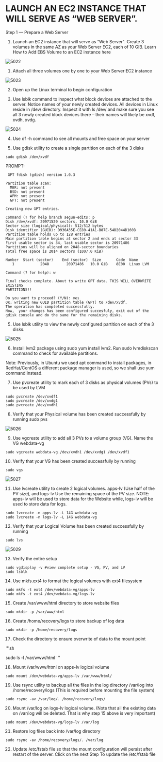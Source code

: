 # LAUNCH AN EC2 INSTANCE THAT WILL SERVE AS “WEB SERVER”.

Step 1 — Prepare a Web Server

1. Launch an EC2 instance that will serve as "Web Server". Create 3 volumes in the same AZ as your Web Server EC2, each of 10 GiB.
Learn How to Add EBS Volume to an EC2 instance here

![5022](https://user-images.githubusercontent.com/85270361/210136900-8369cbb5-47fc-4ea1-a8a0-4746881fab44.PNG)


1. Attach all three volumes one by one to your Web Server EC2 instance

![5023](https://user-images.githubusercontent.com/85270361/210136972-6c812c34-9dfa-4605-92ec-afb0d7881bbb.PNG)


2. Open up the Linux terminal to begin configuration

3. Use lsblk command to inspect what block devices are attached to the server. Notice names of your newly created devices. All devices
in Linux reside in /dev/ directory. Inspect it with ls /dev/ and make sure you see all 3 newly created block devices there – their 
names will likely be xvdf, xvdh, xvdg.


![5024](https://user-images.githubusercontent.com/85270361/210137484-e3928617-0f73-42c1-bc76-bf9d86d60710.PNG)


4. Use df -h command to see all mounts and free space on your server

5. Use gdisk utility to create a single partition on each of the 3 disks

```
sudo gdisk /dev/xvdf
```

PROMPT: 

```
 GPT fdisk (gdisk) version 1.0.3

Partition table scan:
  MBR: not present
  BSD: not present
  APM: not present
  GPT: not present

Creating new GPT entries.

Command (? for help branch segun-edits: p
Disk /dev/xvdf: 20971520 sectors, 10.0 GiB
Sector size (logical/physical): 512/512 bytes
Disk identifier (GUID): D936A35E-CE80-41A1-B87E-54D2044D160B
Partition table holds up to 128 entries
Main partition table begins at sector 2 and ends at sector 33
First usable sector is 34, last usable sector is 20971486
Partitions will be aligned on 2048-sector boundaries
Total free space is 2014 sectors (1007.0 KiB)

Number  Start (sector)    End (sector)  Size       Code  Name
   1            2048        20971486   10.0 GiB    8E00  Linux LVM

Command (? for help): w

Final checks complete. About to write GPT data. THIS WILL OVERWRITE EXISTING
PARTITIONS!!

Do you want to proceed? (Y/N): yes
OK; writing new GUID partition table (GPT) to /dev/xvdf.
The operation has completed successfully.
Now,  your changes has been configured succesfuly, exit out of the gdisk console and do the same for the remaining disks.
```


5. Use lsblk utility to view the newly configured partition on each of the 3 disks.

![5025](https://user-images.githubusercontent.com/85270361/210137616-558c1857-6fca-40e4-a833-f4605fcd46ca.PNG)


6. Install lvm2 package using sudo yum install lvm2. Run sudo lvmdiskscan command to check for available partitions.

Note: Previously, in Ubuntu we used apt command to install packages, in RedHat/CentOS a different package manager is used, so we 
shall use yum command instead.

7. Use pvcreate utility to mark each of 3 disks as physical volumes (PVs) to be used by LVM

```
sudo pvcreate /dev/xvdf1
sudo pvcreate /dev/xvdg1
sudo pvcreate /dev/xvdh1
```

8. Verify that your Physical volume has been created successfully by running sudo pvs

![5026](https://user-images.githubusercontent.com/85270361/210137702-7d0c0151-0cf8-4d61-a1af-a146afc9e26a.PNG)


9. Use vgcreate utility to add all 3 PVs to a volume group (VG). Name the VG webdata-vg

```
sudo vgcreate webdata-vg /dev/xvdh1 /dev/xvdg1 /dev/xvdf1
```

10. Verify that your VG has been created successfully by running 

```
sudo vgs
```

![5027](https://user-images.githubusercontent.com/85270361/210137794-23e31c97-1f34-469b-b7da-3456fb4e4dcd.PNG)


11. Use lvcreate utility to create 2 logical volumes. apps-lv (Use half of the PV size), and logs-lv Use the remaining space of
 the PV size. NOTE: apps-lv will be used to store data for the Website while, logs-lv will be used to store data for logs.
 
```
sudo lvcreate -n apps-lv -L 14G webdata-vg
sudo lvcreate -n logs-lv -L 14G webdata-vg
```

12. Verify that your Logical Volume has been created successfully by running 

```
sudo lvs
```

![5029](https://user-images.githubusercontent.com/85270361/210137927-8aef5842-f176-45a4-bf5c-817fc1eeb1fb.PNG)


13. Verify the entire setup

```
sudo vgdisplay -v #view complete setup - VG, PV, and LV
sudo lsblk 
```

14. Use mkfs.ext4 to format the logical volumes with ext4 filesystem

```
sudo mkfs -t ext4 /dev/webdata-vg/apps-lv
sudo mkfs -t ext4 /dev/webdata-vg/logs-lv
```

15. Create /var/www/html directory to store website files

```
sudo mkdir -p /var/www/html
```

16. Create /home/recovery/logs to store backup of log data

```
sudo mkdir -p /home/recovery/logs
```

17. Check the directory to ensure overwrite of data to the mount point 

'''sh

sudo ls -l /var/www/html
'''

18. Mount /var/www/html on apps-lv logical volume

```
sudo mount /dev/webdata-vg/apps-lv /var/www/html/
```

19. Use rsync utility to backup all the files in the log directory /var/log into /home/recovery/logs (This is required before 
mounting the file system)

```
sudo rsync -av /var/log/. /home/recovery/logs/
```


20. Mount /var/log on logs-lv logical volume. (Note that all the existing data on /var/log will be deleted. That is why step 15 above 
is very important)

```
sudo mount /dev/webdata-vg/logs-lv /var/log
```

21. Restore log files back into /var/log directory

```
sudo rsync -av /home/recovery/logs/. /var/log
```

22. Update /etc/fstab file so that the mount configuration will persist after restart of the server.
Click on the next Step To update the /etc/fstab file


